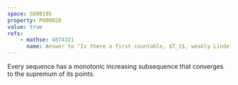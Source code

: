 ```yaml
---
space: S000195
property: P000020
value: true
refs:
    - mathse: 4874321
      name: Answer to "Is there a first countable, $T_1$, weakly Lindelof, sequentially compact space which is not also compact?"
---
```


Every sequence has a monotonic increasing subsequence that converges to the supremum of its points.
